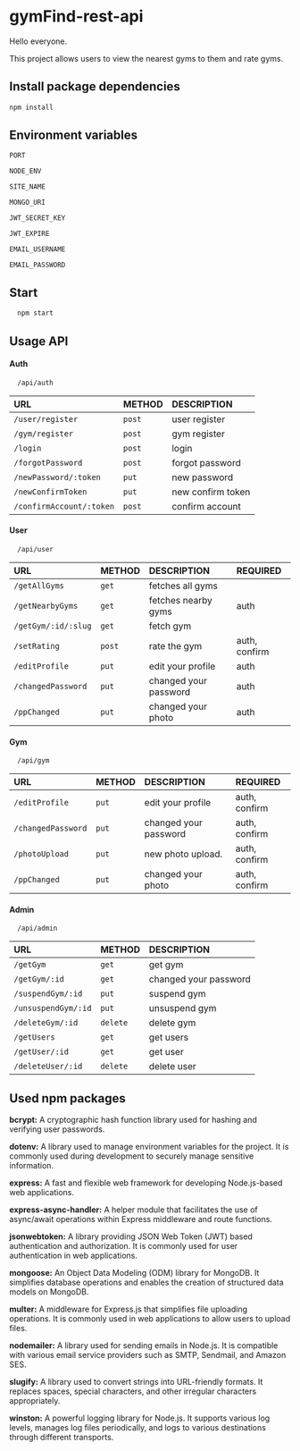 
# gymFind-rest-api

Hello everyone.


This project allows users to view the nearest gyms to them and rate gyms.
## Install package dependencies

```javascript
npm install
```
## Environment variables

`PORT`

`NODE_ENV`

`SITE_NAME`

`MONGO_URI`

`JWT_SECRET_KEY`

`JWT_EXPIRE`

`EMAIL_USERNAME`

`EMAIL_PASSWORD`
## Start

```bash
  npm start
```

  
## Usage API

#### Auth

```http
  /api/auth
```
| URL  | METHOD     |     DESCRIPTION                
| :-------- | :------- | :------------------------- |
| `/user/register` | `post` | user register |
| `/gym/register` | `post` | gym register |
| `/login` | `post` | login |
| `/forgotPassword` | `post` | forgot password |
| `/newPassword/:token` | `put` | new password |
| `/newConfirmToken` | `put` | new confirm token |
| `/confirmAccount/:token` | `post` | confirm account |


#### User

```http
  /api/user
```

| URL  | METHOD     |     DESCRIPTION                |REQUIRED
| :-------- | :------- | :------------------------- | :------
| `/getAllGyms` | `get` | fetches all gyms ||
| `/getNearbyGyms` | `get` | fetches nearby gyms |auth|
| `/getGym/:id/:slug` | `get` | fetch gym ||
| `/setRating` | `post` | rate the gym |auth, confirm|
| `/editProfile` | `put` | edit your profile |auth|
| `/changedPassword` | `put` | changed your password |auth|
| `/ppChanged` | `put` | changed your photo |auth|


#### Gym

```http
  /api/gym
```

| URL  | METHOD     |     DESCRIPTION                |REQUIRED
| :-------- | :------- | :------------------------- | :------
| `/editProfile` | `put` | edit your profile |auth, confirm|
| `/changedPassword` | `put` | changed your password |auth, confirm|
| `/photoUpload` | `put` | new photo upload. |auth, confirm|
| `/ppChanged` | `put` | changed your photo |auth, confirm|



#### Admin

```http
  /api/admin
```

| URL  | METHOD     |     DESCRIPTION                
| :-------- | :------- | :------------------------- |
| `/getGym` | `get` | get gym|
| `/getGym/:id` | `get` | changed your password|
| `/suspendGym/:id` | `put` |suspend gym|
| `/unsuspendGym/:id` | `put` | unsuspend gym|
| `/deleteGym/:id` | `delete` | delete gym|
| `/getUsers` | `get` | get users|
| `/getUser/:id` | `get` | get user|
| `/deleteUser/:id` | `delete` | delete user |

## Used npm packages

**bcrypt:** A cryptographic hash function library used for hashing and verifying user passwords.

**dotenv:** A library used to manage environment variables for the project. It is commonly used during development to securely manage sensitive information.

**express:** A fast and flexible web framework for developing Node.js-based web applications.

**express-async-handler:** A helper module that facilitates the use of async/await operations within Express middleware and route functions.

**jsonwebtoken:** A library providing JSON Web Token (JWT) based authentication and authorization. It is commonly used for user authentication in web applications.

**mongoose:** An Object Data Modeling (ODM) library for MongoDB. It simplifies database operations and enables the creation of structured data models on MongoDB.

**multer:** A middleware for Express.js that simplifies file uploading operations. It is commonly used in web applications to allow users to upload files.

**nodemailer:** A library used for sending emails in Node.js. It is compatible with various email service providers such as SMTP, Sendmail, and Amazon SES.

**slugify:** A library used to convert strings into URL-friendly formats. It replaces spaces, special characters, and other irregular characters appropriately.

**winston:** A powerful logging library for Node.js. It supports various log levels, manages log files periodically, and logs to various destinations through different transports.

  